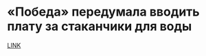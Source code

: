 # «Победа» передумала вводить плату за стаканчики для воды



[LINK](https://varlamov.ru/3223293.html)